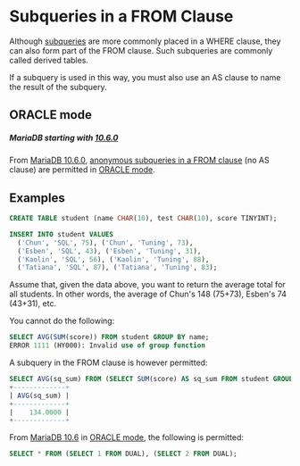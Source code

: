 # Subqueries in a FROM Clause

Although [subqueries](/sql-statements-structure/sql-statements/data-manipulation/selecting-data/joins-subqueries/subqueries/) are more commonly placed in a WHERE clause, they can also form part of the FROM clause. Such subqueries are commonly called derived tables.

If a subquery is used in this way, you must also use an AS clause to name the result of the subquery.

## ORACLE mode

##### MariaDB starting with [10.6.0](/kb/en/mariadb-1060-release-notes/)

From [MariaDB 10.6.0](/kb/en/mariadb-1060-release-notes/), [anonymous subqueries in a FROM clause](/kb/en/sql_modeoracle/#simple-syntax-compatibility) (no AS clause) are permitted in [ORACLE mode](/kb/en/sql_modeoracle-from-mariadb-103/).

## Examples

```sql
CREATE TABLE student (name CHAR(10), test CHAR(10), score TINYINT); 

INSERT INTO student VALUES 
  ('Chun', 'SQL', 75), ('Chun', 'Tuning', 73), 
  ('Esben', 'SQL', 43), ('Esben', 'Tuning', 31), 
  ('Kaolin', 'SQL', 56), ('Kaolin', 'Tuning', 88), 
  ('Tatiana', 'SQL', 87), ('Tatiana', 'Tuning', 83);
```

Assume that, given the data above, you want to return the average total for all students. In other words, the average of Chun's 148 (75+73), Esben's 74 (43+31), etc.

You cannot do the following:

```sql
SELECT AVG(SUM(score)) FROM student GROUP BY name;
ERROR 1111 (HY000): Invalid use of group function
```

A subquery in the FROM clause is however permitted:

```sql
SELECT AVG(sq_sum) FROM (SELECT SUM(score) AS sq_sum FROM student GROUP BY name) AS t;
+-------------+
| AVG(sq_sum) |
+-------------+
|    134.0000 |
+-------------+
```

From [MariaDB 10.6](/kb/en/what-is-mariadb-106/) in [ORACLE mode](/kb/en/sql_modeoracle-from-mariadb-103/), the following is permitted:

```sql
SELECT * FROM (SELECT 1 FROM DUAL), (SELECT 2 FROM DUAL);
```